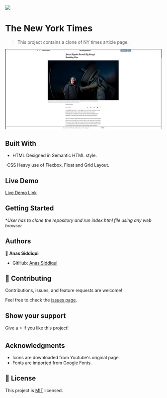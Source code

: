 ![](https://img.shields.io/badge/Microverse-blueviolet)

# The New York Times 

> This project contains a clone of NY times article page.

![screenshot](./project-screenshot.png)


## Built With

- HTML
Designed in Semantic HTML style.

-CSS Heavy use of Flexbox, Float and Grid Layout.

## Live Demo

[Live Demo Link](https://smcommits.github.io/TheNewYork-Times/)


## Getting Started

**User has to clone the repository and run index.html file using any web browser*


## Authors

👤 **Anas Siddiqui**

- GitHub: [Anas Siddiqui](https://github.com/smcommits)


## 🤝 Contributing

Contributions, issues, and feature requests are welcome!

Feel free to check the [issues page](issues/).

## Show your support

Give a ⭐️ if you like this project!

## Acknowledgments

- Icons are downloaded from Youtube's original page.
- Fonts are imported from Google Fonts.


## 📝 License

This project is [MIT](lic.url) licensed.
